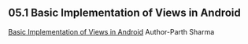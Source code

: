 ## 05.1 Basic Implementation of Views in Android
[Basic Implementation of Views in Android]( https://drive.google.com/drive/u/0/folders/1Y2rTWJnhnOuRWRMPmEo5gVh4tjsBZDM2)
Author-Parth Sharma
